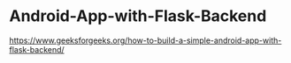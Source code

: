 # Android-App-with-Flask-Backend
https://www.geeksforgeeks.org/how-to-build-a-simple-android-app-with-flask-backend/
